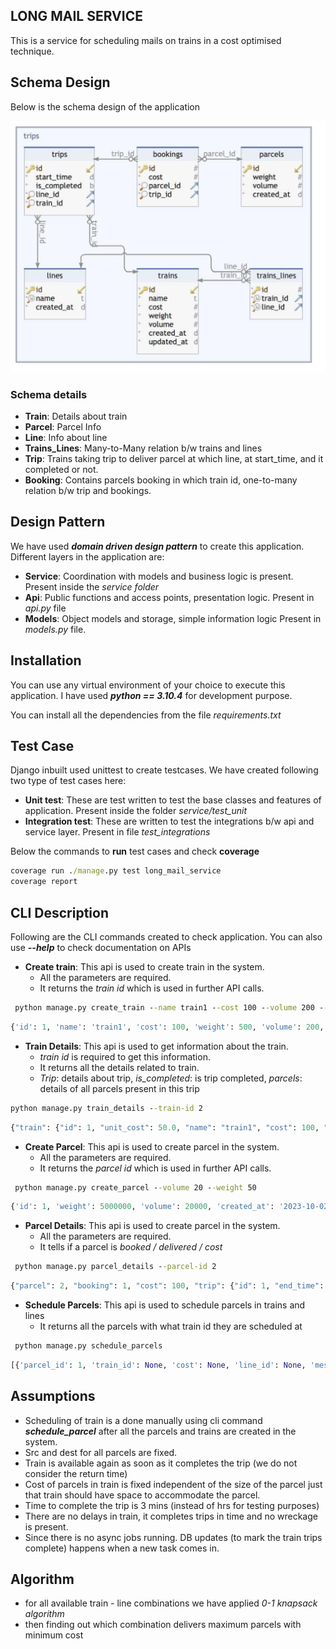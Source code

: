 ## LONG MAIL SERVICE

This is a service for scheduling mails on trains in a cost optimised technique.

## Schema Design

Below is the schema design of the application

![schema.jpg](schema.png)

### Schema details

- **Train**: Details about train 
- **Parcel**: Parcel Info
- **Line**: Info about line
- **Trains_Lines**: Many-to-Many relation b/w trains and lines
- **Trip**: Trains taking trip to deliver parcel at which line, at start_time, and it completed or not.
- **Booking**: Contains parcels booking in which train id, one-to-many relation b/w trip and bookings.

## Design Pattern

We have used **_domain driven design pattern_** to create this application. Different layers in the application are:
- **Service**: Coordination with models and business logic is present. Present inside the _service_ _folder_
- **Api**: Public functions and access points, presentation logic. Present in _api.py_ file
- **Models**: Object models and storage, simple information logic Present in _models.py_ file.

## Installation
 You can use any virtual environment of your choice to execute this application. I have used **_python == 3.10.4_** for 
 development purpose.

You can install all the dependencies from the file _requirements.txt_


## Test Case

Django inbuilt used unittest to create testcases. We have created following two type of test cases here:
- **Unit test**: These are test written to test the base classes and features of application. Present inside the folder _service/test_unit_
- **Integration test**: These are written to test the integrations b/w api and service layer. Present in file _test_integrations_

Below the commands to **run** test cases and check **coverage**

```cmd
coverage run ./manage.py test long_mail_service
coverage report 
```

## CLI Description

Following are the CLI commands created to check application. You can also use **_--help_** to check documentation on APIs

- **Create train**: This api is used to create train in the system. 
  - All the parameters are required.
  - It returns the _train id_ which is used in further API calls.


```cmd
 python manage.py create_train --name train1 --cost 100 --volume 200 --weight 500 --lines A B
```

```python
{'id': 1, 'name': 'train1', 'cost': 100, 'weight': 500, 'volume': 200, 'created_at': '2023-10-02T09:17:28.530689Z', 'updated_at': '2023-10-02T09:17:28.532229Z', 'lines': [1, 2]}
```

- **Train Details**: This api is used to get information about the train. 
  - _train id_ is required to get this information.
  - It returns all the details related to train.
  - _Trip_: details about trip, _is_completed_: is trip completed, _parcels_: details of all parcels present in this trip 


```cmd
python manage.py train_details --train-id 2
```

```python
{"train": {"id": 1, "unit_cost": 50.0, "name": "train1", "cost": 100, "weight": 500, "volume": 200, "created_at": "2023-10-02T09:17:28.530689Z", "updated_at": "2023-10-02T09:17:28.532229Z", "lines": [1, 2]}, "trips": [{"id": 2, "end_time": NULL, "start_time": "2023-10-02T09:54:12.422179Z", "is_completed": false, "train": 1, "line": 1, "parcels": [{"cost": 125.0, "id": 2}]}]}
```


- **Create Parcel**: This api is used to create parcel in the system. 
  - All the parameters are required.
  - It returns the _parcel id_ which is used in further API calls.

```cmd
 python manage.py create_parcel --volume 20 --weight 50
```

```python
{'id': 1, 'weight': 5000000, 'volume': 20000, 'created_at': '2023-10-02T09:17:57.420104Z'}
```

- **Parcel Details**: This api is used to create parcel in the system. 
  - All the parameters are required.
  - It tells if a parcel is _booked / delivered / cost_

```cmd
 python manage.py parcel_details --parcel-id 2
```
```python
{"parcel": 2, "booking": 1, "cost": 100, "trip": {"id": 1, "end_time": "2023-10-02T09:23:02.867772Z", "start_time": "2023-10-02T09:20:02.867772Z", "is_completed": True, "train": 1, "line": 1}}
```

- **Schedule Parcels**: This api is used to schedule parcels in trains and lines
  - It returns all the parcels with what train id they are scheduled at

```cmd
 python manage.py schedule_parcels
```

```python
[{'parcel_id': 1, 'train_id': None, 'cost': None, 'line_id': None, 'message': 'Parcel did not schedule due to optimisation in this run. Please wait for next schedule.'}, {'parcel_id': 2, 'train_id': 1, 'cost': 125.0, 'line_id': 1}]
```


## Assumptions
- Scheduling of train is a done manually using cli command **_schedule_parcel_** after all the parcels and trains are created in the system.
- Src and dest for all parcels are fixed.
- Train is available again as soon as it completes the trip (we do not consider the return time)
- Cost of parcels in train is fixed independent of the size of the parcel just that train should have space to accommodate the parcel.
- Time to complete the trip is 3 mins (instead of hrs for testing purposes)
- There are no delays in train, it completes trips in time and no wreckage is present.
- Since there is no async jobs running. DB updates (to mark the train trips complete) happens when a new task comes in.

## Algorithm
- for all available train - line combinations we have applied _0-1 knapsack algorithm_
- then finding out which combination delivers maximum parcels with minimum cost
 